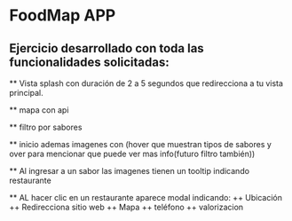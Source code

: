 # FoodMap APP

## Ejercicio desarrollado con toda las funcionalidades solicitadas:

** Vista splash con duración de 2 a 5 segundos que redirecciona a tu vista principal. 

** mapa con api

** filtro por sabores

** inicio ademas imagenes con (hover que muestran tipos de sabores y over para mencionar que puede ver mas info(futuro filtro también))

** Al ingresar a un sabor las imagenes tienen un tooltip indicando restaurante

** AL hacer clic en un restaurante aparece modal indicando:
++ Ubicación
++ Redirecciona sitio web
++ Mapa
++ teléfono
++ valorizacion